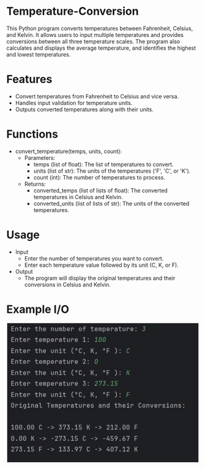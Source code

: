 # Temperature-Conversion 
This Python program converts temperatures between Fahrenheit, Celsius, and Kelvin. It allows users to input multiple temperatures and provides conversions between all three temperature scales. The program also calculates and displays the average temperature, and identifies the highest and lowest temperatures.

# Features
- Convert temperatures from Fahrenheit to Celsius and vice versa.
- Handles input validation for temperature units.
- Outputs converted temperatures along with their units.

# Functions
- convert_temperature(temps, units, count):
  - Parameters:
    - temps (list of float): The list of temperatures to convert.
    - units (list of str): The units of the temperatures ('F', 'C', or 'K').
    - count (int): The number of temperatures to process.
  - Returns:
    - converted_temps (list of lists of float): The converted temperatures in Celsius and Kelvin.
    - converted_units (list of lists of str): The units of the converted temperatures.

# Usage
- Input
  - Enter the number of temperatures you want to convert.
  - Enter each temperature value followed by its unit (C, K, or F).
- Output
  - The program will display the original temperatures and their conversions in Celsius and Kelvin.

# Example I/O

<div align="center">
  <img src="Img.jpg" alt="Example Input Output" style="width: 500px;">
</div>
